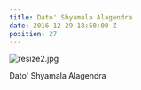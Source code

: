 ```yaml
---
title: Dato' Shyamala Alagendra
date: 2016-12-29 18:50:00 Z
position: 27
---
```


![resize2.jpg](/uploads/resize2.jpg)

Dato' Shyamala Alagendra